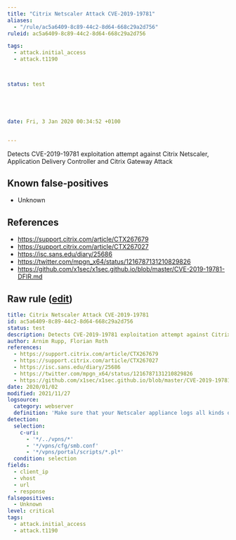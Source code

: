 ```yaml
---
title: "Citrix Netscaler Attack CVE-2019-19781"
aliases:
  - "/rule/ac5a6409-8c89-44c2-8d64-668c29a2d756"
ruleid: ac5a6409-8c89-44c2-8d64-668c29a2d756

tags:
  - attack.initial_access
  - attack.t1190



status: test





date: Fri, 3 Jan 2020 00:34:52 +0100


---
```


Detects CVE-2019-19781 exploitation attempt against Citrix Netscaler, Application Delivery Controller and Citrix Gateway Attack

<!--more-->


## Known false-positives

* Unknown



## References

* https://support.citrix.com/article/CTX267679
* https://support.citrix.com/article/CTX267027
* https://isc.sans.edu/diary/25686
* https://twitter.com/mpgn_x64/status/1216787131210829826
* https://github.com/x1sec/x1sec.github.io/blob/master/CVE-2019-19781-DFIR.md


## Raw rule ([edit](https://github.com/SigmaHQ/sigma/edit/master/rules/web/web_citrix_cve_2019_19781_exploit.yml))
```yaml
title: Citrix Netscaler Attack CVE-2019-19781
id: ac5a6409-8c89-44c2-8d64-668c29a2d756
status: test
description: Detects CVE-2019-19781 exploitation attempt against Citrix Netscaler, Application Delivery Controller and Citrix Gateway Attack
author: Arnim Rupp, Florian Roth
references:
  - https://support.citrix.com/article/CTX267679
  - https://support.citrix.com/article/CTX267027
  - https://isc.sans.edu/diary/25686
  - https://twitter.com/mpgn_x64/status/1216787131210829826
  - https://github.com/x1sec/x1sec.github.io/blob/master/CVE-2019-19781-DFIR.md
date: 2020/01/02
modified: 2021/11/27
logsource:
  category: webserver
  definition: 'Make sure that your Netscaler appliance logs all kinds of attacks (test with http://your-citrix-gw.net/robots.txt). The directory traversal with ../ might not be needed on certain cloud instances or for authenticated users, so we also check for direct paths. All scripts in portal/scripts are exploitable except logout.pl.'
detection:
  selection:
    c-uri:
      - '*/../vpns/*'
      - '*/vpns/cfg/smb.conf'
      - '*/vpns/portal/scripts/*.pl*'
  condition: selection
fields:
  - client_ip
  - vhost
  - url
  - response
falsepositives:
  - Unknown
level: critical
tags:
  - attack.initial_access
  - attack.t1190

```
